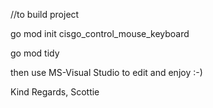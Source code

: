 //to build project

  go mod init cisgo_control_mouse_keyboard
  
  go mod tidy

then use MS-Visual Studio to edit and enjoy :-)

Kind Regards,
Scottie
